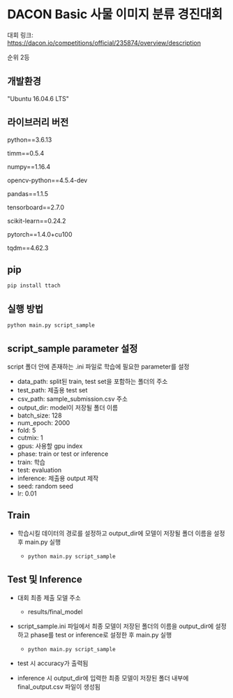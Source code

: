 # DACON Basic 사물 이미지 분류 경진대회

대회 링크: https://dacon.io/competitions/official/235874/overview/description

순위 2등

## 개발환경

"Ubuntu 16.04.6 LTS"

## 라이브러리 버전

python==3.6.13

timm==0.5.4

numpy==1.16.4

opencv-python==4.5.4-dev

pandas==1.1.5

tensorboard==2.7.0

scikit-learn==0.24.2

pytorch==1.4.0+cu100

tqdm==4.62.3

## pip

```shell
pip install ttach
```

## 실행 방법

```shell
python main.py script_sample
```

## script_sample parameter 설정

script 폴더 안에 존재하는 .ini 파일로 학습에 필요한 parameter를 설정

*  data_path: split된 train, test set을 포함하는 폴더의 주소
*  test_path: 제출용 test set
*  csv_path: sample_submission.csv 주소
*  output_dir: model이 저장될 폴더 이름
*  batch_size: 128
*  num_epoch: 2000
*  fold: 5
*  cutmix: 1
*  gpus: 사용할 gpu index
*  phase: train or test or inference
  * train: 학습
  * test: evaluation
  * inference: 제출용 output 제작
*  seed: random seed
*  lr: 0.01

## Train

* 학습시킬 데이터의 경로를 설정하고 output_dir에 모델이 저장될 폴더 이름을 설정 후 main.py 실행

  * ```shell
    python main.py script_sample
    ```

## Test 및 Inference

* 대회 최종 제출 모델 주소

  * results/final_model

* script_sample.ini 파일에서 최종 모델이 저장된 폴더의 이름을 output_dir에 설정하고 phase를 test or inference로 설정한 후 main.py 실행

  * ```shell
    python main.py script_sample
    ```

* test 시 accuracy가 출력됨
* inference 시 output_dir에 입력한 최종 모델이 저장된 폴더 내부에 final_output.csv 파일이 생성됨